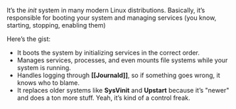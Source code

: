 It’s the _init_ system in many modern Linux distributions. Basically, it’s responsible for booting your system and managing services (you know, starting, stopping, enabling them)

Here’s the gist:

- It boots the system by initializing services in the correct order.
- Manages services, processes, and even mounts file systems while your system is running.
- Handles logging through **[[Journald]]**, so if something goes wrong, it knows who to blame.
- It replaces older systems like **SysVinit** and **Upstart** because it’s "newer" and does a ton more stuff. Yeah, it’s kind of a control freak.